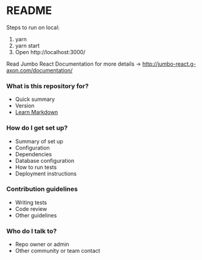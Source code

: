 # README #

Steps to run on local:
1. yarn
2. yarn start
3. Open http://localhost:3000/

Read Jumbo React Documentation for more details -> http://jumbo-react.g-axon.com/documentation/

### What is this repository for? ###

* Quick summary
* Version
* [Learn Markdown](https://bitbucket.org/tutorials/markdowndemo)

### How do I get set up? ###

* Summary of set up
* Configuration
* Dependencies
* Database configuration
* How to run tests
* Deployment instructions

### Contribution guidelines ###

* Writing tests
* Code review
* Other guidelines

### Who do I talk to? ###

* Repo owner or admin
* Other community or team contact